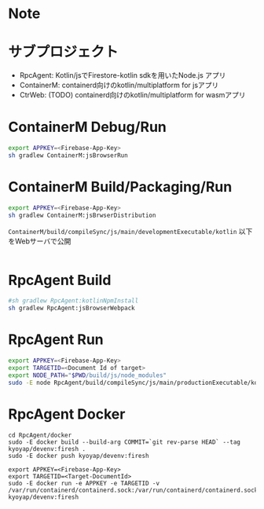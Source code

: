 # Note

# サブプロジェクト
- RpcAgent: Kotlin/jsでFirestore-kotlin sdkを用いたNode.js アプリ
- ContainerM: containerd向けのkotlin/multiplatform for jsアプリ
- CtrWeb: (TODO) containerd向けのkotlin/multiplatform for wasmアプリ


# ContainerM Debug/Run
```sh
export APPKEY=<Firebase-App-Key>
sh gradlew ContainerM:jsBrowserRun
```
# ContainerM Build/Packaging/Run
```sh
export APPKEY=<Firebase-App-Key>
sh gradlew ContainerM:jsBrwserDistribution
```
`ContainerM/build/compileSync/js/main/developmentExecutable/kotlin` 以下をWebサーバで公開
```sh

```

# RpcAgent Build
```sh
#sh gradlew RpcAgent:kotlinNpmInstall
sh gradlew RpcAgent:jsBrowserWebpack
```

# RpcAgent Run
```sh
export APPKEY=<Firebase-App-Key>
export TARGETID=<Document Id of target>
export NODE_PATH="$PWD/build/js/node_modules"
sudo -E node RpcAgent/build/compileSync/js/main/productionExecutable/kotlin/FireShell-KtNodeSvr.js
```

# RpcAgent Docker
```sh:Build/Publish
cd RpcAgent/docker
sudo -E docker build --build-arg COMMIT=`git rev-parse HEAD` --tag kyoyap/devenv:firesh .
sudo -E docker push kyoyap/devenv:firesh
```
```sh:Run 
export APPKEY=<Firebase-App-Key>
export TARGETID=<Target-DocumentId>
sudo -E docker run -e APPKEY -e TARGETID -v /var/run/containerd/containerd.sock:/var/run/containerd/containerd.sock kyoyap/devenv:firesh 
```


